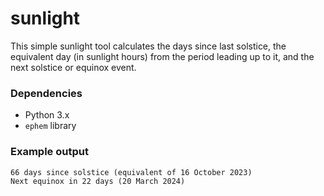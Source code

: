 # sunlight

This simple sunlight tool calculates the days since last solstice, the equivalent day (in sunlight hours) from the period leading up to it, and the next solstice or equinox event.

### Dependencies

- Python 3.x
- `ephem` library

### Example output

```
66 days since solstice (equivalent of 16 October 2023)
Next equinox in 22 days (20 March 2024)
```